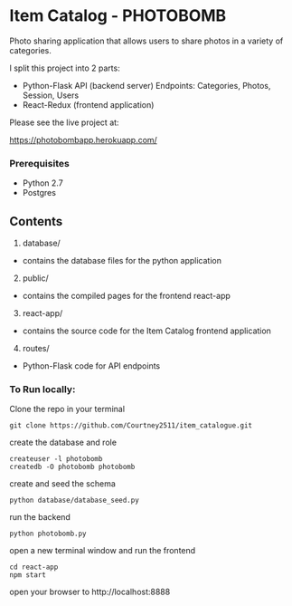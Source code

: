 # Item Catalog - PHOTOBOMB

Photo sharing application that allows users to share photos in a variety of categories.

I split this project into 2 parts:

-  Python-Flask API (backend server)
  Endpoints: Categories, Photos, Session, Users
-  React-Redux (frontend application)

Please see the live project at:

https://photobombapp.herokuapp.com/

### Prerequisites

-  Python 2.7
-  Postgres

## Contents

1. database/
  * contains the database files for the python application

2. public/
  * contains the compiled pages for the frontend react-app

3. react-app/
  * contains the source code for the Item Catalog frontend application

4. routes/
  * Python-Flask code for API endpoints

### To Run locally:

Clone the repo in your terminal

```
git clone https://github.com/Courtney2511/item_catalogue.git
```

create the database and role

```
createuser -l photobomb
createdb -O photobomb photobomb
```

create and seed the schema

```
python database/database_seed.py
```

run the backend

```
python photobomb.py
```

open a new terminal window and run the frontend

```
cd react-app
npm start
```

open your browser to http://localhost:8888
